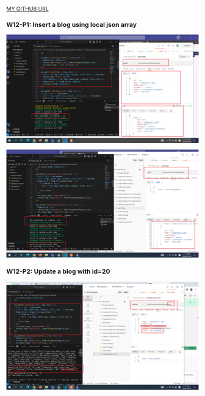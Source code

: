 [MY GITHUB URL](https://github.com/soso1554848/1122-wp2-2N_31)

### W12-P1: Insert a blog using local json array

![](w12-p1-1.png)

![](w12-p1-2.png)

### W12-P2: Update a blog with id=20

![](w12-p2.png)
